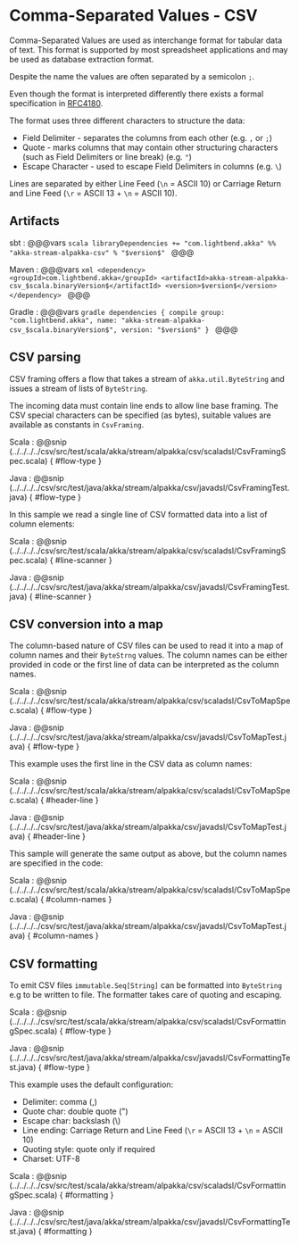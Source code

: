 # Comma-Separated Values - CSV

Comma-Separated Values are used as interchange format for tabular data 
of text. This format is supported by most spreadsheet applications and may 
be used as database extraction format.

Despite the name the values are often separated by a semicolon `;`.

Even though the format is interpreted differently there exists a formal specification in [RFC4180](https://tools.ietf.org/html/rfc4180).

The format uses three different characters to structure the data:

* Field Delimiter - separates the columns from each other (e.g. `,` or `;`)
* Quote - marks columns that may contain other structuring characters (such as Field Delimiters or line break) (e.g. `"`)
* Escape Character - used to escape Field Delimiters in columns (e.g. `\`)

Lines are separated by either Line Feed (`\n` = ASCII 10) or Carriage Return and Line Feed (`\r` = ASCII 13 + `\n` = ASCII 10).

## Artifacts

sbt
:   @@@vars
    ```scala
    libraryDependencies += "com.lightbend.akka" %% "akka-stream-alpakka-csv" % "$version$"
    ```
    @@@

Maven
:   @@@vars
    ```xml
    <dependency>
      <groupId>com.lightbend.akka</groupId>
      <artifactId>akka-stream-alpakka-csv_$scala.binaryVersion$</artifactId>
      <version>$version$</version>
    </dependency>
    ```
    @@@

Gradle
:   @@@vars
    ```gradle
    dependencies {
      compile group: "com.lightbend.akka", name: "akka-stream-alpakka-csv_$scala.binaryVersion$", version: "$version$"
    }
    ```
    @@@

## CSV parsing

CSV framing offers a flow that takes a stream of `akka.util.ByteString` and issues a stream of lists of `ByteString`.

The incoming data must contain line ends to allow line base framing. The CSV special characters
can be specified (as bytes), suitable values are available as constants in `CsvFraming`.

Scala
: @@snip (../../../../csv/src/test/scala/akka/stream/alpakka/csv/scaladsl/CsvFramingSpec.scala) { #flow-type }

Java
: @@snip (../../../../csv/src/test/java/akka/stream/alpakka/csv/javadsl/CsvFramingTest.java) { #flow-type }


In this sample we read a single line of CSV formatted data into a list of column elements:

Scala
: @@snip (../../../../csv/src/test/scala/akka/stream/alpakka/csv/scaladsl/CsvFramingSpec.scala) { #line-scanner }

Java
: @@snip (../../../../csv/src/test/java/akka/stream/alpakka/csv/javadsl/CsvFramingTest.java) { #line-scanner }

## CSV conversion into a map

The column-based nature of CSV files can be used to read it into a map of column names 
and their `ByteStrng` values. The column names can be either provided in code or the first line 
of data can be interpreted as the column names.

Scala
: @@snip (../../../../csv/src/test/scala/akka/stream/alpakka/csv/scaladsl/CsvToMapSpec.scala) { #flow-type }

Java
: @@snip (../../../../csv/src/test/java/akka/stream/alpakka/csv/javadsl/CsvToMapTest.java) { #flow-type }


This example uses the first line in the CSV data as column names:

Scala
: @@snip (../../../../csv/src/test/scala/akka/stream/alpakka/csv/scaladsl/CsvToMapSpec.scala) { #header-line }

Java
: @@snip (../../../../csv/src/test/java/akka/stream/alpakka/csv/javadsl/CsvToMapTest.java) { #header-line }


This sample will generate the same output as above, but the column names are specified
in the code:

Scala
: @@snip (../../../../csv/src/test/scala/akka/stream/alpakka/csv/scaladsl/CsvToMapSpec.scala) { #column-names }

Java
: @@snip (../../../../csv/src/test/java/akka/stream/alpakka/csv/javadsl/CsvToMapTest.java) { #column-names }

## CSV formatting

To emit CSV files ``immutable.Seq[String]`` can be formatted into ``ByteString`` e.g to be written to file.
The formatter takes care of quoting and escaping.

Scala
: @@snip (../../../../csv/src/test/scala/akka/stream/alpakka/csv/scaladsl/CsvFormattingSpec.scala) { #flow-type }

Java
: @@snip (../../../../csv/src/test/java/akka/stream/alpakka/csv/javadsl/CsvFormattingTest.java) { #flow-type }

This example uses the default configuration:

- Delimiter: comma (,)
- Quote char: double quote (")
- Escape char: backslash (\\)
- Line ending: Carriage Return and Line Feed (`\r` = ASCII 13 + `\n` = ASCII 10)
- Quoting style: quote only if required
- Charset: UTF-8

Scala
: @@snip (../../../../csv/src/test/scala/akka/stream/alpakka/csv/scaladsl/CsvFormattingSpec.scala) { #formatting }

Java
: @@snip (../../../../csv/src/test/java/akka/stream/alpakka/csv/javadsl/CsvFormattingTest.java) { #formatting }
